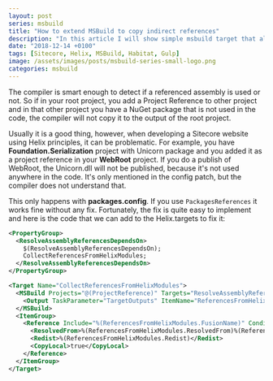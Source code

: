```yaml
---
layout: post
series: msbuild
title: "How to extend MSBuild to copy indirect references"
description: "In this article I will show simple msbuild target that allows to copy indirect references."
date: "2018-12-14 +0100"
tags: [Sitecore, Helix, MSBuild, Habitat, Gulp]
image: /assets/images/posts/msbuild-series-small-logo.png
categories: msbuild
---
```

The compiler is smart enough to detect if a referenced assembly is used or not. So if in your root project, you add a Project Reference to other project and in that other project you have a NuGet package that is not used in the code, the compiler will not copy it to the output of the root project.

Usually it is a good thing, however, when developing a Sitecore website using Helix principles, it can be problematic. For example, you have **Foundation.Serialization** project with Unicorn package and you added it as a project reference in your **WebRoot** project. If you do a publish of WebRoot, the Unicorn.dll will not be published, because it's not used anywhere in the code. It's only mentioned in the config patch, but the compiler does not understand that.

This only happens with **packages.config**. If you use `PackagesReferences` it works fine without any fix. Fortunately, the fix is quite easy to implement and here is the code that we can add to the Helix.targets to fix it: 

``` xml
<PropertyGroup>
  <ResolveAssemblyReferencesDependsOn>
    $(ResolveAssemblyReferencesDependsOn);
    CollectReferencesFromHelixModules;
  </ResolveAssemblyReferencesDependsOn>
</PropertyGroup>

<Target Name="CollectReferencesFromHelixModules">
  <MSBuild Projects="@(ProjectReference)" Targets="ResolveAssemblyReferences" BuildInParallel="$(BuildInParallel)">
    <Output TaskParameter="TargetOutputs" ItemName="ReferencesFromHelixModules" />
  </MSBuild>
  <ItemGroup>
    <Reference Include="%(ReferencesFromHelixModules.FusionName)" Condition="'%(ReferencesFromHelixModules.CopyLocal)'=='true'">
      <ResolvedFrom>%(ReferencesFromHelixModules.ResolvedFrom)%(ReferencesFromHelixModules.FullPath)</HintPath>
      <Redist>%(ReferencesFromHelixModules.Redist)</Redist>
      <CopyLocal>true</CopyLocal>
    </Reference>
  </ItemGroup>
</Target>
```